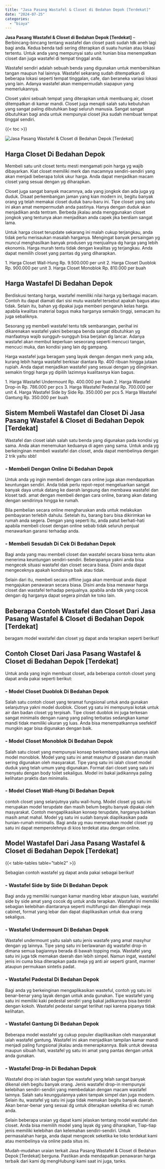 ```yaml
---
title: "Jasa Pasang Wastafel & Closet di Bedahan Depok [Terdekat]"
date: "2024-07-25"
categories: 
  - "biaya"
---
```


**Jasa Pasang Wastafel & Closet di Bedahan Depok \[Terdekat\]** – Berbincang-bincang tentang wastafel dan closet pasti sudah tdk aneh lagi bagi anda. Kedua benda tadi sering diterapkan di suatu hunian atau lokasi tertentu. Untuk anda yang mempunyai satu unit hunian bisa menempatkan closet dan juga wastafel di tempat tinggal anda.

Wastafel sendiri adalah sebuah benda yang digunakan untuk membersihkan tangan maupun hal lainnya. Wastafel sekarang sudah ditempatkan di beberapa lokasi seperti tempat tinggalan, cafe, dan beraneka variasi lokasi yang lain. Adanya wastafel akan mempermudah siapapun yang memerlukannya.

Closet yakni sebuah tempat yang diterapkan untuk membuang air, closet ditempatkan di kamar mandi. Closet juga menajdi salah satu kebutuhan yang sangat paling dibutuhkan bagi seluruh manusia. Sangat sangat dibutuhkan bagi anda untuk mempunyai closet jika sudah membuat tempat tinggal sendiri.

{{< toc >}}

![Jasa Pasang Wastafel & Closet di Bedahan Depok [Terdekat]](/images/wastafel-closet-murah27.png)

## Harga Closet Di Bedahan Depok

Membeli satu unit closet tentu mesti mengamati poin harga yg wajib dibayarkan. Kiat closet memiliki merk dan macamnya sendiri-sendiri yang akan menjadi beberapa tolok ukur harga. Anda dapat menjadikan macam closet yang sesuai dengan yg diharapkan.

Closet juga sangat banyak macamnya, ada yang jongkok dan ada juga yg duduk. Disaat perkembangan jaman yang kian modern ini, begitu banyak orang yg telah memakai closet duduk baru-baru ini. Tipe closet yang satu ini akan amat mempermudah anda pastinya. Hanya dengan duduk akan menjadikan anda tentram. Berbeda jikalau anda menggunakan closet jongkok yang tentunya akan menjadikan anda capek jika berdiam sangat lama.

Untuk harga closet terupdate sekarang ini malah cukup terjangkau, anda tidak perlu merisaukan masalah harganya. Mengingat banyak persaingan yg muncul menghasilkan banyak produsen yg menjualnya dg harga yang lebih ekonomis. Harga murah tentu tidak dengan kwalitas yg terjangkau. Anda dapat memilih closet yang pantas dg yang diharapkan.

1\. Harga Closet Wall-Hung Rp. 9.500.000 per unit 2. Harga Closet Duoblok Rp. 900.000 per unit 3. Harga Closet Monoblok Rp. 810.000 per buah

## Harga Wastafel Di Bedahan Depok

Berdiskusi tentang harga, wastafel memiliki nilai harga yg berbagai macam. Contoh itu dapat diamati dari sisi mutu wastafel tersebut apakah bagus atau tidak. Selain itu, bahan yg dipakai juga memberi pengaruh kelas harga. apabila kwalitas material bagus maka harganya semakin tinggi, semacam itu juga sebaliknya.

Sesorang yg membeli wastafel tentu tdk sembarangan, perihal ini dikarenakan wastafel yakni beberapa benda sangat dibutuhkan yg manfaatnya wajib sungguh-sungguh bisa berjalan dg lancar. Adanya wastafel akan membut keperluan seseorang seperti mencuci tangan, mencuci muka, dan kondisi yang lain dg gampang.

Harga wastafel juga beragam yang layak dengan dengan merk yang ada, kurang lebih harga wastafel berkisar diantara Rp. 400 ribuan hingga jutaan rupiah. Anda dapat menjadikan wastafel yang sesuai dengan yg diinginkan. semakin tinggi harga yg dipilih lazimnya kualitasnya kian bagus.

1\. Harga Wastafel Undermount Rp. 400.000 per buah 2. Harga Wastafel Drop-in Rp. 786.000 per pcs 3. Harga Wastafel Pedestal Rp. 700.000 per unit 4. Harga Wastafel Side by Side Rp. 350.000 per pcs 5. Harga Wastafel Gantung Rp. 350.000 per buah

## Sistem Membeli Wastafel dan Closet Di Jasa Pasang Wastafel & Closet di Bedahan Depok \[Terdekat\]

Wastafel dan closet ialah salah satu benda yang digunakan pada kondisi yg sama. Anda akan menemukan keduanya di agen yang sama. Untuk anda yg berkeinginan membeli wastafel dan closet, anda dapat membelinya dengan 2 trik yaitu sbb!

### \- Membeli Dengan Online Di Bedahan Depok

Untuk anda yg ingin membeli dengan cara online juga akan mendapatkan keuntungan sendiri. Anda tidak perlu repot-repot mengeluarkan sangat banyak daya untuk datang ke daerah langsung dan membawa wastafel dan kloset tadi. amat dengan membeli dengan cara online, barang akan datang dengan sendirinya hingga ke rumah.

Bila pembelian secara online mengharuskan anda untuk melakukan pembayaran terlebih dahulu. Setelah itu, barang baru bisa dikirimkan ke rumah anda segera. Dengan yang seperti itu, anda patut berhati-hati apabila membeli closet dengan online sebab tidak seluruh penjual menawarkan garansi terhadap anda.

### \- Membeli Sesudah Di Cek Di Bedahan Depok

Bagi anda yang mau membeli closet dan wastafel secara biasa tentu akan menerima keuntungan sendiri-sendiri. Beberapanya yakni anda bisa mengecek situasi wastafel dan closet secara biasa. Disini anda dapat mengeceknya apakah kondisinya baik atau tidak.

Selain dari itu, membeli secara offline juga akan membuat anda dapat mengajukan penawaran secara biasa. Disini anda bisa menawar harga closet dan wastafel terhadap penjualnya. apabila anda tdk yang cocok dengan dg harganya dapat segera pindah ke toko lain.

## Beberapa Contoh Wastafel dan Closet Dari Jasa Pasang Wastafel & Closet di Bedahan Depok \[Terdekat\]

beragam model wastafel dan closet yg dapat anda terapkan seperti berikut!

## Contoh Closet Dari Jasa Pasang Wastafel & Closet di Bedahan Depok \[Terdekat\]

Untuk anda yang ingin membuat closet, ada beberapa contoh closet yang dapat anda pakai seperti berikut:

### \- Model Closet Duoblok Di Bedahan Depok

Salah satu contoh closet yang teramat fungsional untuk anda gunakan selanjutnya yakni model duoblok. Closet yg satu ini mempunyai kotak untuk air dan badan closet yg terpisah. Tipe closet duoblok ini juga terkesan sangat minimalis dengan ruang yang paling terbatas sedangkan kamar mandi tidak memiliki ukuran yg luas. Anda bisa menempatkannya seefektif mungkin agar bisa digunakan dengan baik.

### \- Model Closet Monoblok Di Bedahan Depok

Salah satu closet yang mempunyai konsep berkembang salah satunya ialah model monoblok. Model yang satu ini amat masyhur di pasaran dan masih sering digunakan oleh masyarakat. Tipe yang satu ini ialah closet model duduk yang telah umum yang digunakan. Format dari closet yang satu ini menyatu dengan body toilet sekaligus. Model ini bakal jadikannya paling kelihatan praktis dan minimalis.

### \- Model Closet Wall-Hung Di Bedahan Depok

contoh closet yang selanjutnya yaitu wall-hung. Model closet yg satu ini merupakan model terupdate dan masih belum begitu banyak dipakai oleh masyarakat. Contoh mengaplikasikan konsep terupdate, harganya bahkan masih amat mahal. Model yg satu ini sudah banyak diaplikasikan pada hunian-rumah minimalis. Bagi anda yg mau menerapkan model closet yg satu ini dapat memperolehnya di kios terdekat atau dengan online.

## Model Wastafel Dari Jasa Pasang Wastafel & Closet di Bedahan Depok \[Terdekat\]

{{< table-tables table="table2" >}}

Sebagian contoh wastafel yg dapat anda pakai sebagai berikut!

### \- Wastafel Side by Side Di Bedahan Depok

Bagi anda yg memiliki ruangan kamar manding lebar ataupun luas, wastafel side by side amat yang cocok dg untuk anda terapkan. Wastafel ini memiliki sebagian kelebihan diantaranya seperti multifungsi dan dilengkapi meja cabinet, format yang lebar dan dapat diaplikasikan untuk dua orang sekaligus.

### \- Wastafel Undermount Di Bedahan Depok

Wastafel undermount yaitu salah satu jenis wastafe yang amat masyhur dengan yg lainnya. Tipe yang satu ini berlawanan dg wastafel drop-in dimana semua bagiannya berada di bawah topping meja. Wastafel yang satu ini juga tdk memakan daerah dan lebih simpel. Namun ingat, wastafel jenis ini cuma bisa diterapkan pada meja yg anti air seperti granit, marmer ataupun permukaan sintetis padat.

### \- Wastafel Padestal Di Bedahan Depok

Bagi anda yg berkeinginan mengaplikasikan wasteful, contoh yg satu ini benar-benar yang layak dengan untuk anda gunakan. Tipe wastafel yang satu ini memiliki kaki pedestal sendiri yang bakal jadikannya bisa berdiri dengan kokoh. Wastafel pedestal sangat terlihat rapi karena pipanya tidak kelihatan.

### \- Wastafel Gantung Di Bedahan Depok

Beberapa model wastafel yg cukup populer diaplikasikan oleh masyarakat ialah wastafel gantung. Wastafel ini akan menjadikan tampilan kamar mandi menjadi paling fungsional jikalau anda menerapkannya. Baik untuk dewasa maupun sibuah hati, wastafel yg satu ini amat yang pantas dengan untuk anda gunakan.

### \- Wastafel Drop-in Di Bedahan Depok

Wastafel drop ini ialah bagian tipe wastafel yang telah sangat banyak dikenal oleh begitu banyak orang. Jenis wastafel drop-in mempunyai kelebihan sendiri-sendiri yang membedakan dengan macam wastafel lainnya. Salah satu keunggulannya yakni tampak simpel dan juga modern. Selain itu, wastafel yg satu ini juga tidak memakan begitu banyak daerah. Akan benar-benar yang sesuai dg untuk diterapkan seketika di wc rumah anda.

Selain beberapa uraian yg dapat kami jelaskan tentang model wastafel dan closet. Anda bisa memilih model yang layak dg yang diharapkan, Tiap-tiap jenis memiliki kelebihan dan kelemahan sendiri-sendiri. Untuk permasalahan harga, anda dapat mengecek seketika ke toko terdekat kami atau membelinya via online pada situs ini.

Mudah-mudahan uraian terkait Jasa Pasang Wastafel & Closet di Bedahan Depok \[Terdekat\] berguna. Pastikan anda mendapatkan penawaran harga terbaik dari kami dg mengHubungi kami saat ini juga, tanks.
